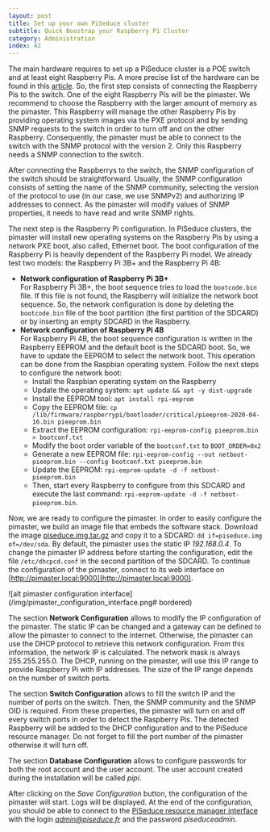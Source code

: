 ```yaml
---
layout: post
title: Set up your own PiSeduce cluster
subtitle: Quick Boostrap your Raspberry Pi Cluster
category: Administration
index: 42 
---
```


The main hardware requires to set up a PiSeduce cluster is a POE switch and at least eight Raspberry Pis. A more precise
list of the hardware can be found in this [article](/2020-05-28-picluster-setup-from-scratch-ep1). So, the first step
consists of connecting the Raspberry Pis to the switch. One of the eight Raspberry Pis will be the pimaster. We
recommend to choose the Raspberry with the larger amount of memory as the pimaster. This Raspberry will manage the other
Raspberry Pis by providing operating system images via the PXE protocol and by sending SNMP requests to the switch in
order to turn off and on the other Raspberry. Consequently, the pimaster must be able to connect to the switch with the
SNMP protocol with the version 2. Only this Raspberry needs a SNMP connection to the switch.

After connecting the Raspberrys to the switch, the SNMP configuration of the switch should be straightforward. Usually,
the SNMP configuration consists of setting the name of the SNMP community, selecting the version of the protocol to use
(in our case, we use SNMPv2) and authorizing IP addresses to connect. As the pimaster will modify values of SNMP
properties, it needs to have read and write SNMP rights.

The next step is the Raspberry Pi configuration. In PiSeduce clusters, the pimaster will install new operating systems
on the Raspberry Pis by using a network PXE boot, also called, Ethernet boot. The boot configuration of the Raspberry Pi
is heavily dependent of the Raspberry Pi model. We already test two models: the Raspberry Pi 3B+ and the Raspberry Pi
4B:
* **Network configuration of Raspberry Pi 3B+**  
  For Raspberry Pi 3B+, the boot sequence tries to load the `bootcode.bin` file. If this file is not found, the
  Raspberry will initialize the network boot sequence. So, the network configuration is done by deleting the
  `bootcode.bin` file of the boot partition (the first partition of the SDCARD) or by inserting an empty SDCARD in the
  Raspberry.
* **Network configuration of Raspberry Pi 4B**  
  For Raspberry Pi 4B, the boot sequence configuration is written in the Raspberry EEPROM and the default boot is the
  SDCARD boot. So, we have to update the EEPROM to select the network boot. This operation can be done from the Raspbian
  operating system. Follow the next steps to configure the network boot:
  * Install the Raspbian operating system on the Raspberry
  * Update the operating system: `apt update && apt -y dist-upgrade`
  * Install the EEPROM tool: `apt install rpi-eeprom`
  * Copy the EEPROM file: `cp /lib/firmware/raspberrypi/bootloader/critical/pieeprom-2020-04-16.bin pieeprom.bin`
  * Extract the EEPROM configuration: `rpi-eeprom-config pieeprom.bin > bootconf.txt`
  * Modify the boot order variable of the `bootconf.txt` to `BOOT_ORDER=0x2`
  * Generate a new EEPROM file: `rpi-eeprom-config --out netboot-pieeprom.bin --config bootconf.txt pieeprom.bin`
  * Update the EEPROM: `rpi-eeprom-update -d -f netboot-pieeprom.bin`
  * Then, start every Raspberry to configure from this SDCARD and execute the last command:
  `rpi-eeprom-update -d -f netboot-pieeprom.bin`.

Now, we are ready to configure the pimaster. In order to easily configure the pimaster, we build an image file that
embeds the software stack. Download the image [piseduce.img.tar.gz](http://pi.seduce.fr/) and copy it to a SDCARD: 
`dd if=piseduce.img of=/dev/sda`. By default, the pimaster uses the static IP *192.168.0.4*. To change the pimaster IP
address before starting the configuration, edit the file `/etc/dhcpcd.conf` in the second partition of the SDCARD. To
continue the configuration of the pimaster, connect to its web interface on
[http://pimaster.local:9000](http://pimaster.local:9000).

![alt pimaster configuration interface](/img/pimaster_configuration_interface.png# bordered)

The section **Network Configuration** allows to modify the IP configuration of the pimaster. The static IP can be
changed and a gateway can be defined to allow the pimaster to connect to the internet. Otherwise, the pimaster can use
the DHCP protocol to retrieve this network configuration. From this information, the network IP is calculated. The
network mask is always 255.255.255.0. The DHCP, running on the pimaster, will use this IP range to provide Raspberry Pi
with IP addresses. The size of the IP range depends on the number of switch ports.

The section **Switch Configuration** allows to fill the switch IP and the number of ports on the switch. Then, the
SNMP community and the SNMP OID is required. From these properties, the pimaster will turn on and off every switch ports
in order to detect the Raspberry Pis. The detected Raspberry will be added to the DHCP configuration and to the PiSeduce
resource manager. Do not forget to fill the port number of the pimaster otherwise it will turn off.

The section **Database Configuration** allows to configure passwords for both the root account and the user account. The
user account created during the installation will be called *pipi*.

After clicking on the *Save Configuration* button, the configuration of the pimaster will start. Logs will be displayed.
At the end of the configuration, you should be able to connect to the [PiSeduce resource manager
interface](http://pimaster.local:9000) with the login *admin@piseduce.fr* and the password *piseduceadmin*.